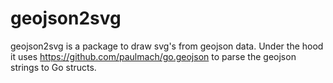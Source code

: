 # geojson2svg
geojson2svg is a package to draw svg's from geojson data. Under the hood it uses https://github.com/paulmach/go.geojson to parse the geojson strings to Go structs.
